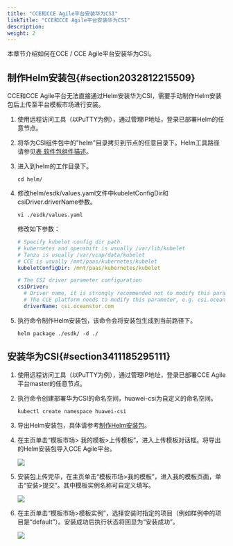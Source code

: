 ```yaml
---
title: "CCE和CCE Agile平台安装华为CSI"
linkTitle: "CCE和CCE Agile平台安装华为CSI"
description: 
weight: 2
---
```


本章节介绍如何在CCE / CCE Agile平台安装华为CSI。

## 制作Helm安装包{#section2032812215509}

CCE和CCE Agile平台无法直接通过Helm安装华为CSI，需要手动制作Helm安装包后上传至平台模板市场进行安装。

1.  使用远程访问工具（以PuTTY为例），通过管理IP地址，登录已部署Helm的任意节点。
2.  将华为CSI组件包中的"helm"目录拷贝到节点的任意目录下。Helm工具路径请参见[表 软件包组件描述](/docs/安装部署/安装前准备/下载华为CSI软件包#zh-cn_topic_0150885197_table17200162435412)。
3.  进入到helm的工作目录下。

    ```
    cd helm/
    ```

4.  修改helm/esdk/values.yaml文件中kubeletConfigDir和csiDriver.driverName参数。

    ```
    vi ./esdk/values.yaml
    ```

    修改如下参数：

    ```yaml
    # Specify kubelet config dir path.
    # kubernetes and openshift is usually /var/lib/kubelet
    # Tanzu is usually /var/vcap/data/kubelet
    # CCE is usually /mnt/paas/kubernetes/kubelet
    kubeletConfigDir: /mnt/paas/kubernetes/kubelet
    
    # The CSI driver parameter configuration
    csiDriver:
      # Driver name, it is strongly recommended not to modify this parameter
      # The CCE platform needs to modify this parameter, e.g. csi.oceanstor.com
      driverName: csi.oceanstor.com
    ```

5.  执行命令制作Helm安装包，该命令会将安装包生成到当前路径下。

    ```
    helm package ./esdk/ -d ./
    ```

## 安装华为CSI{#section3411185295111}

1.  使用远程访问工具（以PuTTY为例），通过管理IP地址，登录已部署CCE Agile平台master的任意节点。
2.  执行命令创建部署华为CSI的命名空间，huawei-csi为自定义的命名空间。

    ```
    kubectl create namespace huawei-csi
    ```

3.  导出Helm安装包，具体请参考[制作Helm安装包](#section2032812215509)。
4.  在主页单击“模板市场\> 我的模板\>上传模板”，进入上传模板对话框。将导出的Helm安装包导入CCE Agile平台。

    ![](/css-docs/figures/上传模板-ch.png)

5.  安装包上传完毕，在主页单击“模板市场\>我的模板”，进入我的模板页面，单击“安装\>提交”。其中模板实例名称可自定义填写。

    ![](/css-docs/figures/安装csi中文.png)

6.  在主页单击“模板市场\>模板实例”，选择安装时指定的项目（例如样例中的项目是“default”）。安装成功后执行状态将回显为“安装成功”。

    ![](/css-docs/figures/安装结果-ch.png)

